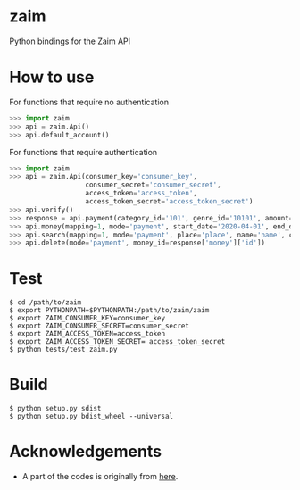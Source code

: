 # zaim
Python bindings for the Zaim API

# How to use
For functions that require no authentication
```python
>>> import zaim
>>> api = zaim.Api()
>>> api.default_account()
```

For functions that require authentication
```python
>>> import zaim
>>> api = zaim.Api(consumer_key='consumer_key',
                   consumer_secret='consumer_secret',
                   access_token='access_token',
                   access_token_secret='access_token_secret')
>>> api.verify()
>>> response = api.payment(category_id='101', genre_id='10101', amount=1, date='2020-04-01', comment='comment', name='name', place='place', from_account_id=0)
>>> api.money(mapping=1, mode='payment', start_date='2020-04-01', end_date='2020-04-01')
>>> api.search(mapping=1, mode='payment', place='place', name='name', comment='comment')
>>> api.delete(mode='payment', money_id=response['money']['id'])
```

# Test
```
$ cd /path/to/zaim
$ export PYTHONPATH=$PYTHONPATH:/path/to/zaim/zaim
$ export ZAIM_CONSUMER_KEY=consumer_key
$ export ZAIM_CONSUMER_SECRET=consumer_secret
$ export ZAIM_ACCESS_TOKEN=access_token
$ export ZAIM_ACCESS_TOKEN_SECRET= access_token_secret
$ python tests/test_zaim.py
```

# Build
```
$ python setup.py sdist
$ python setup.py bdist_wheel --universal
```

# Acknowledgements
- A part of the codes is originally from [here](https://github.com/konomae/zaimpy).

